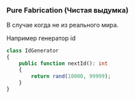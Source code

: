 ### Pure Fabrication (Чистая выдумка)

В случае когда не из реального мира.

Например генератор id
```php
class IdGenerator
{
    public function nextId(): int
    {
        return rand(10000, 99999);
    }
}
```
